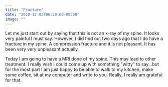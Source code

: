 ```yaml
---
title: "Fracture"
date: "2010-12-02T06:20:00-08:00"
image: ""
---
```


Let me just start out by saying that this is not an x-ray of my spine. It looks very painful I must say. However, I did find out two days ago that I do have a fracture in my spine. A compression fracture and it is not pleasant. It has been very very unpleasant actually. 

Today I am going to have a MRI done of my spine. This may lead to other treatment.
I really wish I could come up with something "witty" to say...but for the most part I am just happy to be able to walk to my kitchen, make some coffee, sit at my computer and write to you. Really, I really am grateful for that.